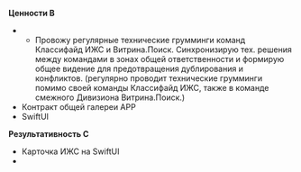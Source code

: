 
**Ценности B**
- - Провожу регулярные технические грумминги команд Классифайд ИЖС и Витрина.Поиск. Синхронизирую тех. решения между командами в зонах общей ответственности и формирую общее видение для предотвращения дублирования и конфликтов. (регулярно проводит технические грумминги помимо своей команды Классифайд ИЖС, также в команде смежного Дивизиона Витрина.Поиск.)
- Контракт общей галереи APP
- SwiftUI

**Результативность C**
- Карточка ИЖС на SwiftUI
- 
